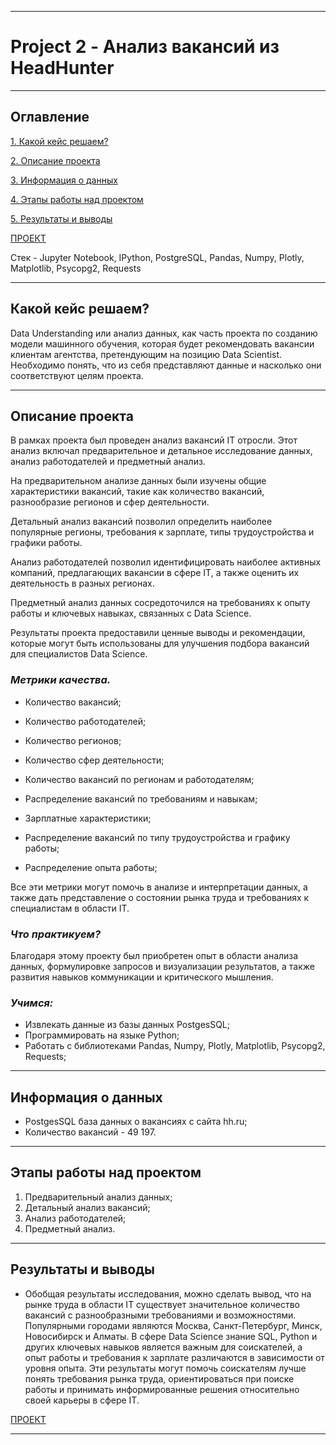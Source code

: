 
---

# Project 2 - Анализ вакансий из HeadHunter

---

## Оглавление
  [1. Какой кейс решаем?](https://github.com/211604270720/Project_Skillfactory/tree/master/project_2#Какой-кейс-решаем)
  
  [2. Описание проекта](https://github.com/211604270720/Project_Skillfactory/tree/master/project_2#Описание-проекта)

  [3. Информация о данных](https://github.com/211604270720/Project_Skillfactory/tree/master/project_2#Информация-о-данных)

  [4. Этапы работы над проектом](https://github.com/211604270720/Project_Skillfactory/tree/master/project_2#Этапы-работы-над-проектом)

  [5. Результаты и выводы](https://github.com/211604270720/Project_Skillfactory/tree/master/project_2#Результаты-и-выводы)

  [ПРОЕКТ](https://github.com/211604270720/Project_Skillfactory/blob/master/project_2/Project-2.ipynb)

  Стек - Jupyter Notebook, IPython, PostgreSQL, Pandas, Numpy, Plotly, Matplotlib, Psycopg2, Requests
  
---

## Какой кейс решаем?

Data Understanding или анализ данных, как часть проекта по созданию модели машинного обучения, которая будет рекомендовать вакансии клиентам агентства, претендующим на позицию Data Scientist. Необходимо понять, что из себя представляют данные и насколько они соответствуют целям проекта.

---

## Описание проекта

В рамках проекта был проведен анализ вакансий IT отросли. Этот анализ включал предварительное и детальное исследование данных, анализ работодателей и предметный анализ.

На предварительном анализе данных были изучены общие характеристики вакансий, такие как количество вакансий, разнообразие регионов и сфер деятельности.

Детальный анализ вакансий позволил определить наиболее популярные регионы, требования к зарплате, типы трудоустройства и графики работы.

Анализ работодателей позволил идентифицировать наиболее активных компаний, предлагающих вакансии в сфере IT, а также оценить их деятельность в разных регионах.

Предметный анализ данных сосредоточился на требованиях к опыту работы и ключевых навыках, связанных с Data Science.

Результаты проекта предоставили ценные выводы и рекомендации, которые могут быть использованы для улучшения подбора вакансий для специалистов Data Science.

  ### *Метрики качества.*

  - Количество вакансий;

  - Количество работодателей;

  - Количество регионов;

  - Количество сфер деятельности;

  - Количество вакансий по регионам и работодателям;

  - Распределение вакансий по требованиям и навыкам;

  - Зарплатные характеристики;

  - Распределение вакансий по типу трудоустройства и графику работы;

  - Распределение опыта работы;

  Все эти метрики могут помочь в анализе и интерпретации данных, а также дать представление о состоянии рынка труда и требованиях к специалистам в области IT.

### *Что практикуем?*

  Благодаря этому проекту был приобретен опыт в области анализа данных, формулировке запросов и визуализации результатов, а также развития навыков коммуникации и критического мышления.

### *Учимся:*

  - Извлекать данные из базы данных PostgesSQL;
  - Программировать на языке Python;
  - Работать с библиотеками Pandas, Numpy, Plotly, Matplotlib, Psycopg2, Requests;
      
---

## Информация о данных

* PostgesSQL база данных о вакансиях с сайта hh.ru;
* Количество вакансий - 49 197.

---

## Этапы работы над проектом

  1. Предварительный анализ данных;
  2. Детальный анализ вакансий;
  3. Анализ работодателей;
  4. Предметный анализ.

---

## Результаты и выводы

- Обобщая результаты исследования, можно сделать вывод, что на рынке труда в области IT существует значительное количество вакансий с разнообразными требованиями и возможностями. Популярными городами являются Москва, Санкт-Петербург, Минск, Новосибирск и Алматы. В сфере Data Science знание SQL, Python и других ключевых навыков является важным для соискателей, а опыт работы и требования к зарплате различаются в зависимости от уровня опыта. Эти результаты могут помочь соискателям лучше понять требования рынка труда, ориентироваться при поиске работы и принимать информированные решения относительно своей карьеры в сфере IT.

[ПРОЕКТ](https://github.com/211604270720/Project_Skillfactory/blob/master/project_2/Project-2.ipynb)

---

